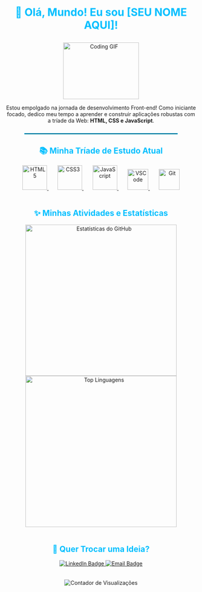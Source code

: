 <div align="center">
  
  <h1 style="color: #00BFFF;">🚀 Olá, Mundo! Eu sou [SEU NOME AQUI]!</h1>
  
  <img src="https://media.giphy.com/media/v1.Y2lkPTc5MGI3NjExMThjNHc4M2t6d3VwMWg1a2Nyd2o5NWQ1ZHl2czM1NWFmNmVtcjI2OCZlcD12MV9pbnRlcm5hbF9naWZfYnlfaWQmY3Q9Zw/L5oP2j8Wj2gR1H4j5d/giphy.gif" alt="Coding GIF" width="200" height="150" style="margin-top: 10px;">

  <p>Estou empolgado na jornada de desenvolvimento Front-end! Como iniciante focado, dedico meu tempo a aprender e construir aplicações robustas com a tríade da Web: <strong>HTML, CSS e JavaScript</strong>.</p>
  
  <hr style="border: 1px solid #00BFFF; width: 80%; margin: 25px 0;">

</div>

<h2 align="center" style="color: #00BFFF;">📚 Minha Tríade de Estudo Atual</h2>

<div align="center">
  
  <a href="https://devicon.dev/" target="_blank">
      <img src="https://cdn.jsdelivr.net/gh/devicons/devicon/icons/html5/html5-original.svg" alt="HTML5" width="65" height="65"/>
  </a>
  &nbsp;&nbsp;&nbsp;&nbsp;&nbsp;
  
  <a href="https://devicon.dev/" target="_blank">
      <img src="https://cdn.jsdelivr.net/gh/devicons/devicon/icons/css3/css3-original.svg" alt="CSS3" width="65" height="65"/>
  </a>
  &nbsp;&nbsp;&nbsp;&nbsp;&nbsp;
  
  <a href="https://devicon.dev/" target="_blank">
      <img src="https://cdn.jsdelivr.net/gh/devicons/devicon/icons/javascript/javascript-original.svg" alt="JavaScript" width="65" height="65"/>
  </a>
  &nbsp;&nbsp;&nbsp;&nbsp;&nbsp;
  
  <a href="https://devicon.dev/" target="_blank">
      <img src="https://cdn.jsdelivr.net/gh/devicons/devicon/icons/vscode/vscode-original.svg" alt="VSCode" width="55" height="55"/>
  </a>
  &nbsp;&nbsp;&nbsp;&nbsp;&nbsp;
  <a href="https://devicon.dev/" target="_blank">
      <img src="https://cdn.jsdelivr.net/gh/devicons/devicon/icons/git/git-original.svg" alt="Git" width="55" height="55"/>
  </a>
  
</div>

<br>

<h2 align="center" style="color: #00BFFF;">✨ Minhas Atividades e Estatísticas</h2>

<div align="center">
  
  <a href="https://github.com/SEU_NOME_DE_USUARIO">
    <img 
      src="https://github-readme-stats.vercel.app/api?username=SEU_NOME_DE_USUARIO&show_icons=true&hide_border=true&title_color=00BFFF&icon_color=00BFFF&text_color=FFFFFF&bg_color=0D1117&theme=dark" 
      alt="Estatísticas do GitHub"
      width="400px"
    />
  </a>
  
  <a href="https://github.com/SEU_NOME_DE_USUARIO">
    <img 
      src="https://github-readme-stats.vercel.app/api/top-langs/?username=SEU_NOME_DE_USUARIO&layout=compact&hide_border=true&title_color=00BFFF&text_color=FFFFFF&bg_color=0D1117&theme=dark" 
      alt="Top Linguagens"
      width="400px"
    />
  </a>
  
</div>

<br>

<h2 align="center" style="color: #00BFFF;">🔗 Quer Trocar uma Ideia?</h2>

<div align="center">
  
  <a href="SEU_LINK_DO_LINKEDIN_AQUI" target="_blank">
    <img src="https://img.shields.io/badge/LinkedIn-0A66C2?style=for-the-badge&logo=linkedin&logoColor=white" alt="LinkedIn Badge"/>
  </a>
  
  <a href="mailto:SEU_EMAIL_AQUI" target="_blank">
    <img src="https://img.shields.io/badge/Email-0D1117?style=for-the-badge&logo=gmail&logoColor=00BFFF&labelColor=0D1117" alt="Email Badge"/>
  </a>
  
</div>

<br>
<br>
<div align="center">
  <img src="https://profile-counter.glitch.me/SEU_NOME_DE_USUARIO/count.svg" alt="Contador de Visualizações" />
</div>
